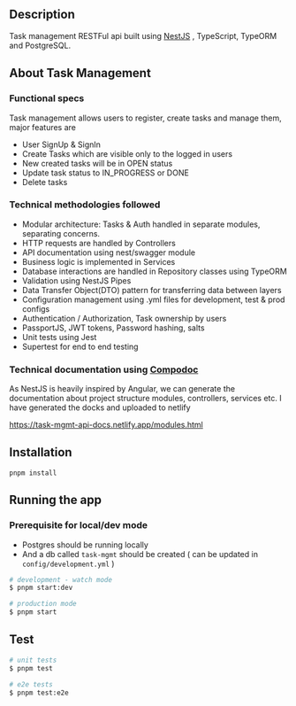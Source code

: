 ## Description

Task management RESTFul api built using [NestJS](https://github.com/nestjs/nest) , TypeScript, TypeORM and PostgreSQL.

## About Task Management

### Functional specs

Task management allows users to register, create tasks and manage them, major features are

- User SignUp & SignIn
- Create Tasks which are visible only to the logged in users
- New created tasks will be in OPEN status
- Update task status to IN_PROGRESS or DONE
- Delete tasks

### Technical methodologies followed

- Modular architecture: Tasks & Auth handled in separate modules, separating concerns.
- HTTP requests are handled by Controllers
- API documentation using nest/swagger module
- Business logic is implemented in Services
- Database interactions are handled in Repository classes using TypeORM
- Validation using NestJS Pipes
- Data Transfer Object(DTO) pattern for transferring data between layers
- Configuration management using .yml files for development, test & prod configs
- Authentication / Authorization, Task ownership by users
- PassportJS, JWT tokens, Password hashing, salts
- Unit tests using Jest
- Supertest for end to end testing

### Technical documentation using [Compodoc](https://compodoc.app)

As NestJS is heavily inspired by Angular, we can generate the documentation about project structure modules, controllers, services etc. I
have generated the docks and uploaded to netlify

https://task-mgmt-api-docs.netlify.app/modules.html

## Installation

```
pnpm install
```

## Running the app

### Prerequisite for local/dev mode

- Postgres should be running locally
- And a db called `task-mgmt` should be created ( can be updated in `config/development.yml` )

```bash
# development - watch mode
$ pnpm start:dev

# production mode
$ pnpm start
```

## Test

```bash
# unit tests
$ pnpm test

# e2e tests
$ pnpm test:e2e

```
